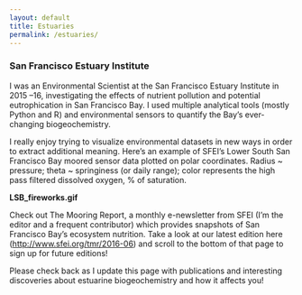 ```yaml
---
layout: default
title: Estuaries
permalink: /estuaries/
---
```


### San Francisco Estuary Institute
I was an Environmental Scientist at the San Francisco Estuary Institute in 2015 –16, investigating the effects of nutrient pollution and potential eutrophication in San Francisco Bay. I used multiple analytical tools (mostly Python and R) and environmental sensors to quantify the Bay’s ever-changing biogeochemistry.

I really enjoy trying to visualize environmental datasets in new ways in order to extract additional meaning. Here’s an example of SFEI’s Lower South San Francisco Bay moored sensor data plotted on polar coordinates. Radius ~ pressure; theta ~ springiness (or daily range); color represents the high pass filtered dissolved oxygen, % of saturation.

**LSB_fireworks.gif**

Check out The Mooring Report, a monthly e-newsletter from SFEI (I’m the editor and a frequent contributor) which provides snapshots of San Francisco Bay’s ecosystem nutrition. Take a look at our latest edition here (http://www.sfei.org/tmr/2016-06) and scroll to the bottom of that page to sign up for future editions!

Please check back as I update this page with publications and interesting discoveries about estuarine biogeochemistry and how it affects you!
